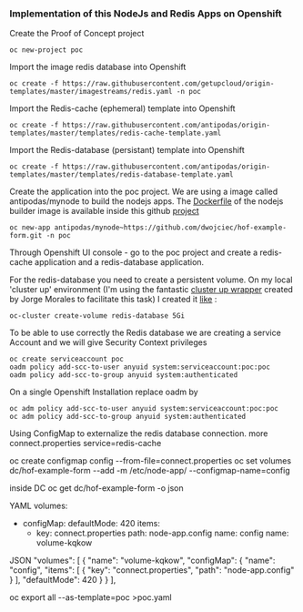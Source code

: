 ### Implementation of this NodeJs and Redis Apps on Openshift

Create the Proof of Concept project

```
oc new-project poc
```

Import the image redis database into Openshift

```
oc create -f https://raw.githubusercontent.com/getupcloud/origin-templates/master/imagestreams/redis.yaml -n poc
```

Import the Redis-cache (ephemeral) template into Openshift

```
oc create -f https://raw.githubusercontent.com/antipodas/origin-templates/master/templates/redis-cache-template.yaml
```

Import the Redis-database (persistant) template into Openshift
```
oc create -f https://raw.githubusercontent.com/antipodas/origin-templates/master/templates/redis-database-template.yaml
```


Create the application into the poc project. We are using a image called antipodas/mynode to build the nodejs apps. The [Dockerfile](https://raw.githubusercontent.com/antipodas/mynode/master/Dockerfile) of the nodejs builder image is available inside this github [project](https://github.com/antipodas/mynode)
 

```
oc new-app antipodas/mynode~https://github.com/dwojciec/hof-example-form.git -n poc
```

Through Openshift UI console - go to the poc project and create a redis-cache application and a redis-database application.


For the redis-database you need to create a persistent volume. 
On my local 'cluster up' environment (I'm using the fantastic [cluster up wrapper](https://github.com/openshift-evangelists/oc-cluster-wrapper) created by Jorge Morales to facilitate this task) I created it [like](https://github.com/openshift-evangelists/oc-cluster-wrapper#oc-cluster-create-volume) :

```
oc-cluster create-volume redis-database 5Gi
``` 



To be able to use correctly the Redis database we are creating a service Account and we will give Security Context privileges

```
oc create serviceaccount poc
oadm policy add-scc-to-user anyuid system:serviceaccount:poc:poc
oadm policy add-scc-to-group anyuid system:authenticated
```
On a single Openshift Installation replace oadm by

```
oc adm policy add-scc-to-user anyuid system:serviceaccount:poc:poc
oc adm policy add-scc-to-group anyuid system:authenticated

```

Using ConfigMap to externalize the redis database connection. 
more connect.properties
service=redis-cache

oc create configmap config --from-file=connect.properties
oc set volumes dc/hof-example-form --add -m /etc/node-app/ --configmap-name=config

inside DC
oc get dc/hof-example-form  -o json

YAML 
volumes:
   - configMap:
       defaultMode: 420
       items:
       - key: connect.properties
         path: node-app.config
       name: config
     name: volume-kqkow

JSON
"volumes": [
                            {
                                "name": "volume-kqkow",
                                "configMap": {
                                    "name": "config",
                                    "items": [
                                        {
                                            "key": "connect.properties",
                                            "path": "node-app.config"
                                        }
                                    ],
                                    "defaultMode": 420
                                }
                            }
                        ],




oc export all --as-template=poc >poc.yaml
